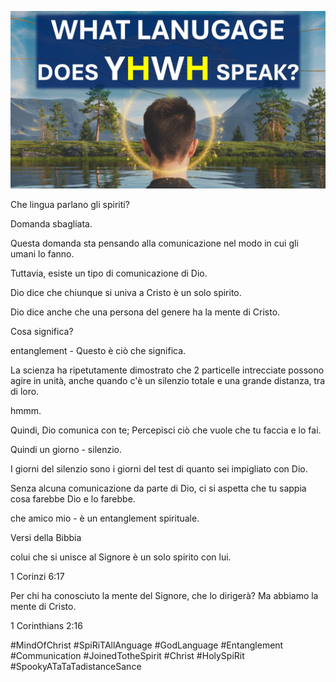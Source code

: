 ![Video cover image](../cover.jpg)

Che lingua parlano gli spiriti?

Domanda sbagliata.

Questa domanda sta pensando alla comunicazione nel modo in cui gli umani lo fanno.

Tuttavia, esiste un tipo di comunicazione di Dio.

Dio dice che chiunque si univa a Cristo è un solo spirito.

Dio dice anche che una persona del genere ha la mente di Cristo.

Cosa significa?

entanglement - Questo è ciò che significa.

La scienza ha ripetutamente dimostrato che 2 particelle intrecciate possono agire in unità, anche quando c'è un silenzio totale e una grande distanza, tra di loro.

hmmm.

Quindi, Dio comunica con te; Percepisci ciò che vuole che tu faccia e lo fai.

Quindi un giorno - silenzio.

I giorni del silenzio sono i giorni del test di quanto sei impigliato con Dio.

Senza alcuna comunicazione da parte di Dio, ci si aspetta che tu sappia cosa farebbe Dio e lo farebbe.

che amico mio - è un entanglement spirituale.

Versi della Bibbia

colui che si unisce al Signore è un solo spirito con lui.

1 Corinzi 6:17

Per chi ha conosciuto la mente del Signore, che lo dirigerà? Ma abbiamo la mente di Cristo.

1 Corinthians 2:16

#MindOfChrist #SpiRiTAllAnguage #GodLanguage #Entanglement #Communication #JoinedTotheSpirit #Christ #HolySpiRit #SpookyATaTaTadistanceSance